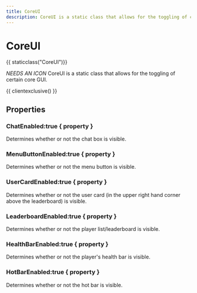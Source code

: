 ```yaml
---
title: CoreUI
description: CoreUI is a static class that allows for the toggling of certain core GUI.
---
```


# CoreUI

{{ staticclass("CoreUI")}}

*NEEDS AN ICON* CoreUI is a static class that allows for the toggling of certain core GUI.

{{ clientexclusive() }}

## Properties

### ChatEnabled:true { property }
Determines whether or not the chat box is visible.

### MenuButtonEnabled:true { property }
Determines whether or not the menu button is visible.

### UserCardEnabled:true { property }
Determines whether or not the user card (in the upper right hand corner above the leaderboard) is visible.

### LeaderboardEnabled:true { property }
Determines whether or not the player list/leaderboard is visible.

### HealthBarEnabled:true { property }
Determines whether or not the player's health bar is visible.

### HotBarEnabled:true { property }
Determines whether or not the hot bar is visible.
